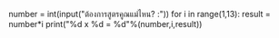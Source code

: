 number = int(input("ต้องการสูตรคูณแม่ไหน? :"))
for i in range(1,13):
    result = number*i
    print("%d x %d = %d"%(number,i,result))
   
   
